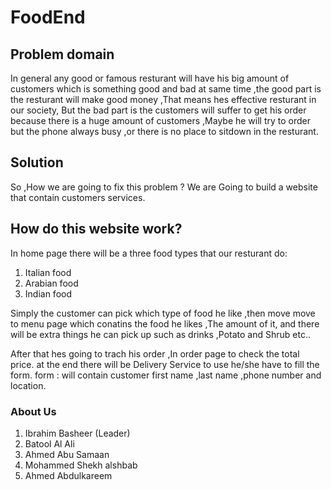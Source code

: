 # FoodEnd

## Problem domain 
In general any good or famous resturant will have his big amount of customers which is something good and bad at same time ,the good part is the resturant will make good money ,That means hes effective resturant in our society, But the bad part is the customers will suffer to get his order because there is a huge amount of customers ,Maybe he will try to order but the phone always busy ,or there is no place to sitdown in the resturant.

## Solution
So ,How we are going to fix this problem ?
We are Going to build a website that contain customers services.

## How do this website work?
In home page there will be a three food types that our resturant do:
1. Italian food
2. Arabian food
3. Indian food

Simply the customer can pick which type of food he like ,then move move to menu page which conatins the food he likes ,The amount of it, and there will be extra things he can pick up such as drinks ,Potato and Shrub etc..

After that hes going to trach his order ,In order page to check the total price.
at the end there will be Delivery Service to use he/she have to fill the form.
form : will contain customer first name ,last name ,phone number and location.

### About Us
1. Ibrahim Basheer (Leader)
2. Batool Al Ali
3. Ahmed Abu Samaan
4. Mohammed Shekh alshbab
5. Ahmed Abdulkareem
 